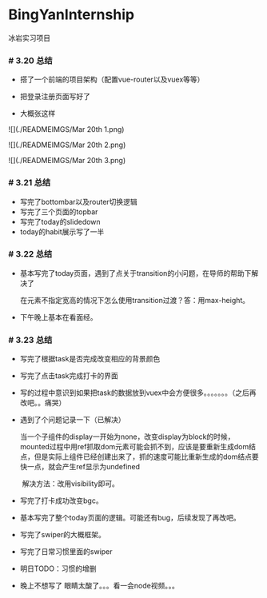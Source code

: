 # BingYanInternship
冰岩实习项目





### # 3.20 总结

- 搭了一个前端的项目架构（配置vue-router以及vuex等等）
- 把登录注册页面写好了

- 大概张这样

![](./READMEIMGS/Mar 20th 1.png)

![](./READMEIMGS/Mar 20th 2.png)

![](./READMEIMGS/Mar 20th 3.png)





### # 3.21 总结

- 写完了bottombar以及router切换逻辑
- 写完了三个页面的topbar
- 写完了today的slidedown
- today的habit展示写了一半





### # 3.22 总结

- 基本写完了today页面，遇到了点关于transition的小问题，在导师的帮助下解决了

  在元素不指定宽高的情况下怎么使用transition过渡？答：用max-height。

- 下午晚上基本在看面经。





### # 3.23 总结

- 写完了根据task是否完成改变相应的背景颜色

- 写完了点击task完成打卡的界面

- 写的过程中意识到如果把task的数据放到vuex中会方便很多。。。。。。。（之后再改吧。。痛哭）

- 遇到了个问题记录一下（已解决）

  ​		当一个子组件的display一开始为none，改变display为block的时候，mounted过程中用ref抓取dom元素可能会抓不到，应该是要重新生成dom结点，但是实际上组件已经创建出来了，抓的速度可能比重新生成的dom结点要快一点，就会产生ref显示为undefined

  ​		解决方法：改用visibility即可。

- 写完了打卡成功改变bgc。
- 基本写完了整个today页面的逻辑。可能还有bug，后续发现了再改吧。

- 写完了swiper的大概框架。
- 写完了日常习惯里面的swiper
- 明日TODO：习惯的增删
- 晚上不想写了 眼睛太酸了。。。看一会node视频。。。